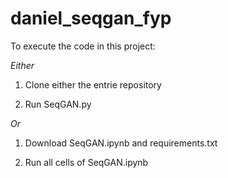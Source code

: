 # daniel_seqgan_fyp

To execute the code in this project:

*Either*

1) Clone either the entrie repository 

2) Run SeqGAN.py

*Or* 

1) Download SeqGAN.ipynb and requirements.txt

2) Run all cells of SeqGAN.ipynb
